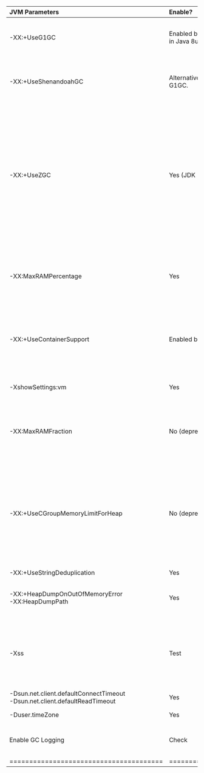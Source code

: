 | **JVM Parameters** | **Enable?** | **References / Details** |
|:-------------------|:---|:---|
|-XX:+UseG1GC | Enabled by default in Java 8u191+ | Most important defaults specific to G1 and their default values.<br/> [https://dzone.com/articles/choosing-the-right-gc](https://dzone.com/articles/choosing-the-right-gc)<br/> [https://wiki.openjdk.java.net/display/HotSpot/G1GC+Feedback](https://wiki.openjdk.java.net/display/HotSpot/G1GC+Feedback)<br/> Alternative: Shenandoah GC |
|-XX:+UseShenandoahGC | Alternative to G1GC. | Shenandoah Garbage Collector: experimental in Java 8, newer than G1GC, available in some OpenJDK 8 and newer releases.<br/> [https://wiki.openjdk.java.net/display/shenandoah/Main](https://wiki.openjdk.java.net/display/shenandoah/Main) <br/> [https://dzone.com/articles/7-jvm-arguments-of-highly-effective-applications-1](https://dzone.com/articles/7-jvm-arguments-of-highly-effective-applications-1) |
|-XX:+UseZGC | Yes (JDK 11+) | Z GC : Better Garbage Collector Algorithm than G1 or Shenandoah. JDK 11+ required.<br/> The Z Garbage Collector, also known as ZGC, is a scalable low latency garbage collector designed to meet the following goals:<br/> · Pause times do not exceed 10ms (*)<br/> · Pause times do not increase with the heap or live-set size<br/> · Handle heaps ranging from a 8MB to 16TB in size<br/> At a glance, ZGC is:<br/> · Concurrent<br/> · Region-based<br/> · Compacting<br/> · NUMA-aware<br/> · Using colored pointers<br/> · Using load barriers<br/> At its core, ZGC is a concurrent garbage collector, meaning all heavy lifting work is done while Java threads continue to execute. This greatly limits the impact garbage collection will have on your application's response time.<br/> 7 JVM Arguments of Highly Effective Applications<br/> [https://wiki.openjdk.java.net/display/zgc/Main](https://wiki.openjdk.java.net/display/zgc/Main) |
|-XX:MaxRAMPercentage | Yes | Java 8u191+ required.<br/>The old (and somewhat broken) flags -XX:{Min\|Max}RAMFraction are now deprecated. <br/>There is a new flag -XX:MaxRAMPercentage, that takes a value between 0.0 and 100.0 and defaults to 25.0. <br/>So if there is a 1 GB memory limit, the JVM heap is limited to ~250 MB by default. <br/>While this can certainly be improved — depending on the RAM size and workload — it’s a pretty good default compared to the old behaviour.<br/> [https://medium.com/adorsys/usecontainersupport-to-the-rescue-e77d6cfea712](https://medium.com/adorsys/usecontainersupport-to-the-rescue-e77d6cfea712) |
|-XX:+UseContainerSupport | Enabled by default | Java 8u191+ required (enabled by default in Linux)<br/> [https://medium.com/adorsys/jvm-memory-settings-in-a-container-environment-64b0840e1d9e](https://medium.com/adorsys/jvm-memory-settings-in-a-container-environment-64b0840e1d9e)<br/> [https://medium.com/adorsys/usecontainersupport-to-the-rescue-e77d6cfea712](https://medium.com/adorsys/usecontainersupport-to-the-rescue-e77d6cfea712)<br/> Please note that setting -Xmx and -Xms disables the automatic heap sizing.<br/> # check if +UseContainerSupport is enabled<br/> $ java -XX:+PrintFlagsFinal -version | grep UseContainerSupport<br/> bool UseContainerSupport = true {product}<br/> [https://merikan.com/2019/04/jvm-in-a-container/](https://merikan.com/2019/04/jvm-in-a-container/)<br/> Java 10 introduced +UseContainerSupport (enabled by default) which makes the JVM use sane defaults in a container environment. <br/>This feature is backported to Java 8 since 8u191, potentially allowing a huge percentage of Java deployments in the wild to properly configure their memory. |
|-XshowSettings:vm | Yes | This is a priceless feature to display all the settings of the JVM, together with -XX:+PrintCommandLineFlags it can show a world of hidden stuff.<br/> [http://www.javamonamour.org/2018/11/java-showsettings.html](http://www.javamonamour.org/2018/11/java-showsettings.html) |
|-XX:MaxRAMFraction | No (deprecated) | Requires JDK 8u131+<br/> -XX:MaxRAMFraction deprecated since Java 8u191+ (use -XX:MaxRAMPercentage instead)<br/> [https://dzone.com/articles/running-a-jvm-in-a-container-without-getting-kille](https://dzone.com/articles/running-a-jvm-in-a-container-without-getting-kille)<br/> [https://developers.redhat.com/blog/2017/03/14/java-inside-docker/](https://developers.redhat.com/blog/2017/03/14/java-inside-docker/)<br/> [https://merikan.com/2019/04/jvm-in-a-container/](https://merikan.com/2019/04/jvm-in-a-container/) |
|-XX:+UseCGroupMemoryLimitForHeap | No (deprecated) | JDK 8u131+ required<br/> Deprecated in Java10 & Java8u191+<br/> [https://dzone.com/articles/running-a-jvm-in-a-container-without-getting-kille](https://dzone.com/articles/running-a-jvm-in-a-container-without-getting-kille)<br/> [https://developers.redhat.com/blog/2017/03/14/java-inside-docker/](https://developers.redhat.com/blog/2017/03/14/java-inside-docker/)<br/> [https://merikan.com/2019/04/jvm-in-a-container/](https://merikan.com/2019/04/jvm-in-a-container/)<br/> Java memory management and configuration is still complex. Although the JVM can read cgroup memory limits and adapt memory usage accordingly since Java 9/8u131, <br/>it’s not a golden bullet. You need to know what -XX:+UseCGroupMemoryLimitForHeap does and you need to fine tune some parameters for every deployment. <br/>Otherwise you risk wasting resources and money or getting your containers killed at the worst time possible. -XX:MaxRAMFraction=1 is especially dangerous. <br/>Java 10+ brings a lot of improvements but still needs manual configuration. To be safe, load test your stuff. |
|-XX:+UseStringDeduplication | Yes | [https://www.baeldung.com/jvm-garbage-collectors](https://www.baeldung.com/jvm-garbage-collectors) |
|-XX:+HeapDumpOnOutOfMemoryError<br/> -XX:HeapDumpPath | Yes | When running a JVM in a docker container it is probably wise to use the HeapDumpOnOutOfMemoryError option so if you ever run out of memmory the jvm will write a dump of the heap to disk.<br/> [https://merikan.com/2019/04/jvm-in-a-container/](https://merikan.com/2019/04/jvm-in-a-container/)<br/> [https://dzone.com/articles/7-jvm-arguments-of-highly-effective-applications-1](https://dzone.com/articles/7-jvm-arguments-of-highly-effective-applications-1) |
|-Xss | Test | Increase the thread’s stack size limit by passing the -Xss argument.<br/> [https://dzone.com/articles/7-jvm-arguments-of-highly-effective-applications-1](https://dzone.com/articles/7-jvm-arguments-of-highly-effective-applications-1)<br/> Each application will have tens, hundreds, thousands of threads. Each thread will have its own stack. Each one of them consumes memory. <br/>If their consumption goes beyond a certain limit, then a StackOverflowError is thrown. More details about StackOverflowError and solutions to resolve it can be found in this article.<br/> Linux 64-bit JVM Default thread stack size = 1024k<br/> -Xss2m : This will set the thread's stack size to 2mb |
|-Dsun.net.client.defaultConnectTimeout<br/>-Dsun.net.client.defaultReadTimeout | Yes | [https://dzone.com/articles/7-jvm-arguments-of-highly-effective-applications-1](https://dzone.com/articles/7-jvm-arguments-of-highly-effective-applications-1) |
|-Duser.timeZone | Yes | [https://dzone.com/articles/7-jvm-arguments-of-highly-effective-applications-1](https://dzone.com/articles/7-jvm-arguments-of-highly-effective-applications-1) |
|Enable GC Logging | Check | JDK 8: -XX:+PrintGCDetails -XX:+PrintGCDateStamps -Xloggc:{file-path}<br/> JDK9+: -Xlog:gc*:file={file-path}<br/> [https://dzone.com/articles/7-jvm-arguments-of-highly-effective-applications-1](https://dzone.com/articles/7-jvm-arguments-of-highly-effective-applications-1) |
| =======================================|==============|================================================================================

